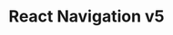 ---
id: react-navigation-v5
title: React Navigation v5
sidebar_label: React Navigation v5
slug: /react-navigation-v5
---